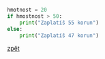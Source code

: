 ```python
hmotnost = 20
if hmostnost > 50:
    print("Zaplatíš 55 korun")
else:
    print("Zaplatíš 47 korun")
```

[zpět](../../programovani_uvod.md#úkol-4-6)